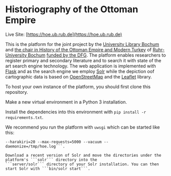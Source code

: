 # Historiography of the Ottoman Empire

Live Site: [https://hoe.ub.rub.de](https://hoe.ub.rub.de)

This is the platform for the joint project by the [University Library Bochum](http://www.ub.rub.de) and
[the chair in History of the Ottoman Empire and Modern Turkey](http://www.ort.ruhr-uni-bochum.de/index.html.en) of
[Ruhr-University Bochum](http://www.rub.de) [funded by the DFG](http://gepris.dfg.de/gepris/projekt/249662419). The
platform enables researchers to register primary and secondary literature and to search it with state of the art search
engine technology. The web application is implemented with [Flask](http://flask.pocoo.org/) and as the search engine we
employ [Solr](http://lucene.apache.org/solr/) while the depiction oof cartographic data is based on
[OpenStreetMap](http://www.openstreetmap.org) and the [Leaflet](http://leafletjs.com/) library.

To host your own instance of the platform, you should first clone this repository.

Make a new virtual environment in a Python 3 installation.

Install the dependencies into this environment with ```pip install -r requirements.txt```.

We recommend you run the platform with ```uwsgi``` which can be started like this:

```uwsgi -s /tmp/hoe.sock -w hoe:app --master --processes=2
--harakiri=20 --max-requests=5000 --vacuum --daemonize=/tmp/hoe.log```.

Download a recent version of Solr and move the directories under the platform's ```solr``` directory into the
```server/solr``` directory of your Solr installation. You can then start Solr with ```bin/solr start```.